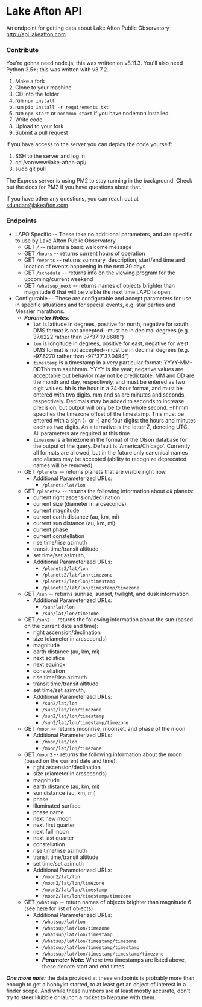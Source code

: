 # Lake Afton API
An endpoint for getting data about Lake Afton Public Observatory
http://api.lakeafton.com

### Contribute

You're gonna need node.js; this was written on v8.11.3. You'll also need Python 3.5+; this was written with v3.7.2.

1. Make a fork
2. Clone to your machine
3. CD into the folder
4. run ```npm install```
5. run ```pip install -r requirements.txt```
6. run ```npm start``` or ```nodemon start``` if you have nodemon installed.
7. Write code
8. Upload to your fork
9. Submit a pull request

If you have access to the server you can deploy the code yourself:

1. SSH to the server and log in
2. cd /var/www/lake-afton-api/
3. sudo git pull

The Express server is using PM2 to stay running in the background. Check out the docs for PM2 if you have questions about that.

If you have other any questions, you can reach out at sduncan@lakeafton.com

### Endpoints

* LAPO Specific -- These take no additional parameters, and are specific to use by Lake Afton Public Observatory
    * GET `/` -- returns a basic welcome message
    * GET `/hours` -- returns current hours of operation
    * GET `/events` -- returns summary, description, start/end time and location of events happening in the next 30 days
    * GET `/schedule` -- returns info on the viewing program for the upcoming/current weekend
    * GET `/whatsup_next` -- returns names of objects brighter than magnitude 6 that will be visible the next time LAPO is open.
* Configurable -- These are configurable and accept parameters for use in specific situations and for special events, e.g. star parties and Messier marathons.
    * ***Parameter Notes:***
        * `lat` is latitude in degrees, positive for north, negative for south. DMS format is not accepted--must be in decimal degrees (e.g. 37.6222 rather than 37°37'19.8688")
        * `lon` is longitude in degrees, positive for east, negative for west. DMS format is not accepted--must be in decimal degrees (e.g. -97.6270 rather than -97°37'37.0484")
        * `timestamp` is a timestamp in a very particular format: YYYY-MM-DDThh:mm:ss±hhmm. YYYY is the year; negative values are acceptable but behavior may not be predictable. MM and DD are the month and day, respectively, and must be entered as two digit values. hh is the hour in a 24-hour format, and must be entered with two digits. mm and ss are minutes and seconds, respectively. Decimals may be added to seconds to increase precision, but output will only be to the whole second. ±hhmm specifies the timezone offset of the timestamp. This must be entered with a sign (+ or -) and four digits: the hours and minutes each as two digits. An alternative is the letter Z, denoting UTC. All parameters are required at this time.
        * `timezone` is a timezone in the format of the Olson database for the output of the query. Default is 'America/Chicago'. Currently all formats are allowed, but in the future only canonical names and aliases may be accepted (ability to recognize deprecated names will be removed).
    * GET `/planets` -- returns planets that are visible right now
        * Additional Parameterized URLs:
            * `/planets/lat/lon`
    * GET `/planets2` -- returns the following information about *all* planets:
        * current right ascension/declination
        * current size (diameter in arcseconds)
        * current magnitude
        * current earth distance (au, km, mi)
        * current sun distance (au, km, mi)
        * current phase
        * current constellation
        * rise time/rise azimuth
        * transit time/transit altitude
        * set time/set azimuth, 
        * Additional Parameterized URLs:
            * `/planets2/lat/lon`
            * `/planets2/lat/lon/timezone`
            * `/planets2/lat/lon/timestamp`
            * `/planets2/lat/lon/timestamp/timezone`
    * GET `/sun` -- returns sunrise, sunset, twilight, and dusk information
        * Additional Parameterized URLs:
            * `/sun/lat/lon`
            * `/sun/lat/lon/timezone`
    * GET `/sun2` -- returns the following information about the sun (based on the current date and time):
        * right ascension/declination
        * size (diameter in arcseconds)
        * magnitude
        * earth distance (au, km, mi)
        * next solstice
        * next equinox
        * constellation
        * rise time/rise azimuth
        * transit time/transit altitude
        * set time/set azimuth, 
        * Additional Parameterized URLs:
            * `/sun2/lat/lon`
            * `/sun2/lat/lon/timezone`
            * `/sun2/lat/lon/timestamp`
            * `/sun2/lat/lon/timestamp/timezone`
    * GET `/moon` -- returns moonrise, moonset, and phase of the moon
        * Additional Parameterized URLs:
            * `/moon/lat/lon`
            * `/moon/lat/lon/timezone`
    * GET `/moon2` -- returns the following information about the moon (based on the current date and time):
        * right ascension/declination
        * size (diameter in arcseconds)
        * magnitude
        * earth distance (au, km, mi)
        * sun distance (au, km, mi)
        * phase
        * illuminated surface
        * phase name
        * next new moon
        * next first quarter
        * next full moon
        * next last quarter
        * constellation
        * rise time/rise azimuth
        * transit time/transit altitude
        * set time/set azimuth
        * Additional Parameterized URLs:
            * `/moon2/lat/lon`
            * `/moon2/lat/lon/timezone`
            * `/moon2/lat/lon/timestamp`
            * `/moon2/lat/lon/timestamp/timezone`
    * GET `/whatsup` -- return names of objects brighter than magnitude 6 (see [here](objects.md) for list of objects)
        * Additional Parameterized URLs:
            * `/whatsup/lat/lon`
            * `/whatsup/lat/lon/timezone`
            * `/whatsup/lat/lon/timestamp`
            * `/whatsup/lat/lon/timestamp/timezone`
            * `/whatsup/lat/lon/timestamp/timestamp`
            * `/whatsup/lat/lon/timestamp/timestamp/timezone`
            * ***Parameter Note:*** Where two timestamps are listed above, these denote start and end times.

***One more note:*** the data provided at these endpoints is probably more than enough to get a hobbyist started, to at least get an object of interest in a finder scope. And while these numbers are at least mostly accurate, don't try to steer Hubble or launch a rocket to Neptune with them.
